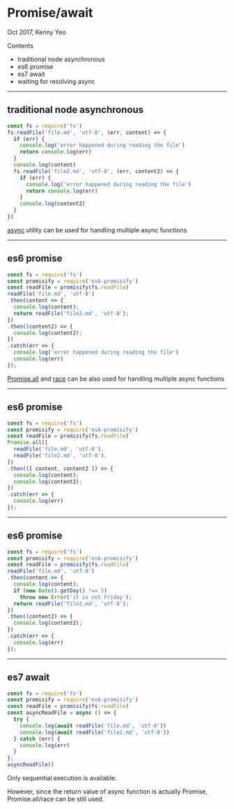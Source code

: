 <!--
theme: gaia
paginate: true
html: true
-->

# Promise/await

Oct 2017, Kenny Yeo 

Contents

- traditional node asynchronous
- es6 promise
- es7 await
- waiting for resolving async
            
---

## traditional node asynchronous

```js
const fs = require('fs')
fs.readFile('file.md', 'utf-8', (err, content) => {
  if (err) {
    console.log('error happened during reading the file')
    return console.log(err)
  }
  console.log(content)
  fs.readFile('file2.md', 'utf-8', (err, content2) => {
    if (err) {
      console.log('error happened during reading the file')
      return console.log(err)
    }
    console.log(content2)
  }
})
```

<a href="https://caolan.github.io/async/v3/docs.html#waterfall" target="_blank">async</a>
utility can be used for handling multiple async functions

---

## es6 promise

```js
const fs = require('fs')
const promisify = require('es6-promisify')
const readFile = promisify(fs.readFile)
readFile('file.md', 'utf-8')
.then(content => {
  console.log(content);
  return readFile('file2.md', 'utf-8');
})
.then((content2) => {
  console.log(content2);
})
.catch(err => {
  console.log('error happened during reading the file')
  console.log(err)
});
```

<a target="_"
href="https://developer.mozilla.org/en-US/docs/Web/JavaScript/Reference/Global_Objects/Promise/all">
Promise.all</a> and
<a target="_"
href="https://developer.mozilla.org/en-US/docs/Web/JavaScript/Reference/Global_Objects/Promise/race">
race</a> can be also used for handling multiple async functions

---

## es6 promise

```js
const fs = require('fs')
const promisify = require('es6-promisify')
const readFile = promisify(fs.readFile)
Promise.all([
  readFile('file.md', 'utf-8'),
  readFile('file2.md', 'utf-8'),
])
.then(([ content, content2 ]) => {
  console.log(content);
  console.log(content2);
})
.catch(err => {
  console.log(err)
});
```

---

## es6 promise

```js
const fs = require('fs')
const promisify = require('es6-promisify')
const readFile = promisify(fs.readFile)
readFile('file.md', 'utf-8')
.then(content => {
  console.log(content);
  if (new Date().getDay() !== 5)
    throw new Error('it is not Friday');
  return readFile('file2.md', 'utf-8');
})
.then((content2) => {
  console.log(content2);
})
.catch(err => {
  console.log(err)
});
```

---

## es7 await

```js
const fs = require('fs')
const promisify = require('es6-promisify')
const readFile = promisify(fs.readFile)
const asyncReadFile = async () => {
  try {
    console.log(await readFile('file.md', 'utf-8'))
    console.log(await readFile('file2.md', 'utf-8'))
  } catch (err) {
    console.log(err)
  }
};
asyncReadFile()
```

Only sequential execution is available.

However, since the return value of async function is actually Promise,
Promise.all/race can be still used.
